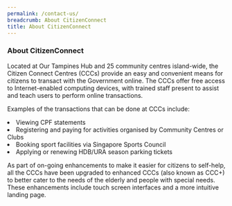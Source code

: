 ```yaml
---
permalink: /contact-us/
breadcrumb: About CitizenConnect
title: About CitizenConnect
---
```


<h3>About CitizenConnect</h3>
<p>Located at Our Tampines Hub and 25 community centres island-wide, the Citizen Connect Centres (CCCs) provide an easy and convenient means for citizens to transact with the Government online. The CCCs offer free access to Internet-enabled computing devices, with trained staff present to assist and teach users to perform online transactions.</p>

<p>Examples of the transactions that can be done at CCCs include:</p>

<li> Viewing CPF statements</li>
<li> Registering and paying for activities organised by Community Centres or Clubs</li>
<li> Booking sport facilities via Singapore Sports Council</li>
<li> Applying or renewing HDB/URA season parking tickets</li>

<p>As part of on-going enhancements to make it easier for citizens to self-help, all the CCCs have been upgraded to enhanced CCCs (also known as CCC+) to better cater to the needs of the elderly and people with special needs. These enhancements include touch screen interfaces and a more intuitive landing page.</p>

